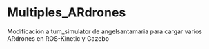 # Multiples_ARdrones
Modificación a tum_simulator de angelsantamaria para cargar varios ARdrones en ROS-Kinetic y Gazebo
